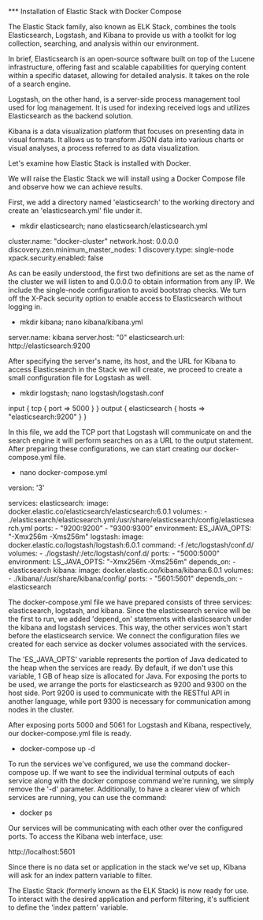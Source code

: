 *** Installation of Elastic Stack with Docker Compose


The Elastic Stack family, also known as ELK Stack, combines the tools Elasticsearch, Logstash, and Kibana to provide us with a toolkit for log collection, searching, and analysis within our environment.

In brief, Elasticsearch is an open-source software built on top of the Lucene infrastructure, offering fast and scalable capabilities for querying content within a specific dataset, allowing for detailed analysis. It takes on the role of a search engine.

Logstash, on the other hand, is a server-side process management tool used for log management. It is used for indexing received logs and utilizes Elasticsearch as the backend solution.

Kibana is a data visualization platform that focuses on presenting data in visual formats. It allows us to transform JSON data into various charts or visual analyses, a process referred to as data visualization.

Let's examine how Elastic Stack is installed with Docker. 

We will raise the Elastic Stack we will install using a Docker Compose file and observe how we can achieve results.

First, we add a directory named 'elasticsearch' to the working directory and create an 'elasticsearch.yml' file under it.

- mkdir elasticsearch; nano elasticsearch/elasticsearch.yml

cluster.name: "docker-cluster"
network.host: 0.0.0.0
discovery.zen.minimum_master_nodes: 1
discovery.type: single-node
xpack.security.enabled: false


As can be easily understood, the first two definitions are set as the name of the cluster we will listen to and 0.0.0.0 to obtain information from any IP. We include the single-node configuration to avoid bootstrap checks. We turn off the X-Pack security option to enable access to Elasticsearch without logging in.

- mkdir kibana; nano kibana/kibana.yml

server.name: kibana
server.host: "0"
elasticsearch.url: http://elasticsearch:9200


After specifying the server's name, its host, and the URL for Kibana to access Elasticsearch in the Stack we will create, we proceed to create a small configuration file for Logstash as well.

- mkdir logstash; nano logstash/logstash.conf

input {
        tcp {
                port => 5000
        }
}
output {
        elasticsearch {
                hosts => "elasticsearch:9200"
        }
}

In this file, we add the TCP port that Logstash will communicate on and the search engine it will perform searches on as a URL to the output statement. After preparing these configurations, we can start creating our docker-compose.yml file.

- nano docker-compose.yml

version: '3'

services:
  elasticsearch:
    image: docker.elastic.co/elasticsearch/elasticsearch:6.0.1
    volumes:
      - ./elasticsearch/elasticsearch.yml:/usr/share/elasticsearch/config/elasticsearch.yml
    ports:
      - "9200:9200"
      - "9300:9300"
    environment:
      ES_JAVA_OPTS: "-Xmx256m -Xms256m"
  logstash:
    image: docker.elastic.co/logstash/logstash:6.0.1
    command: -f /etc/logstash/conf.d/
    volumes:
      - ./logstash/:/etc/logstash/conf.d/
    ports:
      - "5000:5000"
    environment:
      LS_JAVA_OPTS: "-Xmx256m -Xms256m"
    depends_on:
      - elasticsearch
  kibana:
    image: docker.elastic.co/kibana/kibana:6.0.1
    volumes:
      - ./kibana/:/usr/share/kibana/config/
    ports:
      - "5601:5601"
    depends_on:
      - elasticsearch


The docker-compose.yml file we have prepared consists of three services: elasticsearch, logstash, and kibana. Since the elasticsearch service will be the first to run, we added 'depend_on' statements with elasticsearch under the kibana and logstash services. This way, the other services won't start before the elasticsearch service. We connect the configuration files we created for each service as docker volumes associated with the services.

The 'ES_JAVA_OPTS' variable represents the portion of Java dedicated to the heap when the services are ready. By default, if we don't use this variable, 1 GB of heap size is allocated for Java. For exposing the ports to be used, we arrange the ports for elasticsearch as 9200 and 9300 on the host side. Port 9200 is used to communicate with the RESTful API in another language, while port 9300 is necessary for communication among nodes in the cluster.

After exposing ports 5000 and 5061 for Logstash and Kibana, respectively, our docker-compose.yml file is ready.

- docker-compose up -d

To run the services we've configured, we use the command docker-compose up. If we want to see the individual terminal outputs of each service along with the docker compose command we're running, we simply remove the '-d' parameter. Additionally, to have a clearer view of which services are running, you can use the command:

- docker ps

Our services will be communicating with each other over the configured ports. To access the Kibana web interface, use:

http://localhost:5601

Since there is no data set or application in the stack we've set up, Kibana will ask for an index pattern variable to filter.

The Elastic Stack (formerly known as the ELK Stack) is now ready for use. To interact with the desired application and perform filtering, it's sufficient to define the 'index pattern' variable.